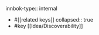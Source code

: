 innbok-type:: internal
- #[[related keys]]
collapsed:: true
- #key [[Idea/Discoverability]]









